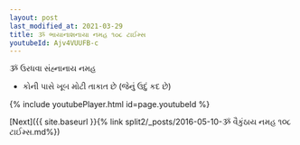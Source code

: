 ```yaml
---
layout: post
last_modified_at: 2021-03-29
title: ૐ ભાયાનાશનાયા નમહ ૧૦૮ ટાઈમ્સ
youtubeId: Ajv4VUUFB-c
---
```

 
 
 ૐ ઉરધવા સંહ્નાનાય નમહ  
 
 -  કોની પાસે ખૂબ મોટી તાકાત છે (જેનું ઉદું કદ છે) 
 
  
 
  
 
 
 
 
 
 


{% include youtubePlayer.html id=page.youtubeId %}
 
[Next]({{ site.baseurl }}{% link  split2/_posts/2016-05-10-ૐ વૈકુંઠાય નમહ ૧૦૮ ટાઈમ્સ.md%})
 
